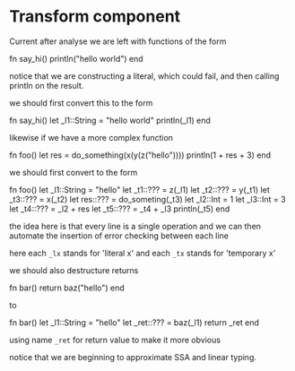 Transform component
===================

Current after analyse we are left with functions of the form

  fn say_hi()
    println("hello world")
  end

notice that we are constructing a literal, which could fail, and then
calling println on the result.

we should first convert this to the form

  fn say_hi()
    let _l1::String = "hello world"
    println(_l1)
  end


likewise if we have a more complex function

  fn foo()
    let res = do_something(x(y(z("hello"))))
    println(1 + res + 3)
  end

we should first convert to the form

  fn foo()
    let _l1::String = "hello"
    let _t1::???    = z(_l1)
    let _t2::???    = y(_t1)
    let _t3::???    = x(_t2)
    let res::???    = do_someting(_t3)
    let _l2::Int    = 1
    let _l3::Int    = 3
    let _t4::???    = _l2 + res
    let _t5::???    = _t4 + _l3
    println(_t5)
  end

the idea here is that every line is a single operation
and we can then automate the insertion of error checking between each line

here each `_lx` stands for 'literal x'
and each `_tx` stands for 'temporary x'

we should also destructure returns

  fn bar()
    return baz("hello")
  end

to

  fn bar()
    let _l1::String = "hello"
    let _ret::???   = baz(_l1)
    return _ret
  end

using name `_ret` for return value to make it more obvious


notice that we are beginning to approximate SSA and linear typing.

